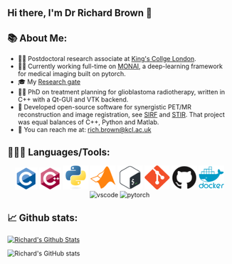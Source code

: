 ## Hi there, I'm Dr Richard Brown 👋

## 📚 About Me:
  - 👨‍💻 Postdoctoral research associate at [King's Collge London](https://www.kcl.ac.uk/bmeis/).
  - 👨‍💻 Currently working full-time on [MONAI](https://monai.io/), a deep-learning framework for medical imaging built on pytorch.
  - 🎓 My [Research gate](https://www.researchgate.net/profile/Richard_Brown72)
  - 👨‍🏫 PhD on treatment planning for glioblastoma radiotherapy, written in C++ with a Qt-GUI and VTK backend.
  - 🔧 Developed open-source software for synergistic PET/MR reconstruction and image registration, see [SIRF](https://www.ccpsynerbi.ac.uk/) and [STIR](http://stir.sourceforge.net/). That project was equal balances of C++, Python and Matlab.
  - 📧 You can reach me at: [rich.brown@kcl.ac.uk](mailto:rich.brown@kcl.ac.uk)

## 👨🏻‍💻 Languages/Tools:
<div>
<p align="center">
<img src="https://raw.githubusercontent.com/rijobro/rijobro/main/ims/c.svg" alt="c" width="50" height="50"/>
<img src="https://raw.githubusercontent.com/rijobro/rijobro/main/ims/cplusplus.svg" alt="cplusplus" width="50" height="50"/>
<img src="https://raw.githubusercontent.com/rijobro/rijobro/main/ims/python.svg" alt="python" width="57" height="55"/>
<img src="https://raw.githubusercontent.com/rijobro/rijobro/main/ims/matlab.svg" alt="matlab" width="57" height="55"/>
<img src="https://raw.githubusercontent.com/rijobro/rijobro/main/ims/bash.svg" alt="bash" width="57" height="55"/>
<img src="https://raw.githubusercontent.com/rijobro/rijobro/main/ims/git.svg" alt="git" width="57" height="55"/>
<img src="https://raw.githubusercontent.com/rijobro/rijobro/main/ims/github.svg" alt="github" width="57" height="55"/>
<img src="https://raw.githubusercontent.com/rijobro/rijobro/main/ims/docker.svg" alt="docker" width="57" height="55"/>
<img src="https://images-wixmp-ed30a86b8c4ca887773594c2.wixmp.com/f/217d5ea0-623d-40b1-9b31-027b904a5f15/ddjrgww-846ce429-3b0d-4ad8-bf6d-ac52dfe48201.png?token=eyJ0eXAiOiJKV1QiLCJhbGciOiJIUzI1NiJ9.eyJzdWIiOiJ1cm46YXBwOiIsImlzcyI6InVybjphcHA6Iiwib2JqIjpbW3sicGF0aCI6IlwvZlwvMjE3ZDVlYTAtNjIzZC00MGIxLTliMzEtMDI3YjkwNGE1ZjE1XC9kZGpyZ3d3LTg0NmNlNDI5LTNiMGQtNGFkOC1iZjZkLWFjNTJkZmU0ODIwMS5wbmcifV1dLCJhdWQiOlsidXJuOnNlcnZpY2U6ZmlsZS5kb3dubG9hZCJdfQ.ZkEnCXJtjhT0v0UEQF7_k0VfiSaIoZa-YlerQJG-CXw" alt="vscode" width="70" height="70"/>
<img src="https://pytorch.org/assets/images/pytorch-logo.png" alt="pytorch" width="70" height="70"/>


## 📈 Github stats:

<a href="https://github.com/rijobro">
<img align="center" alt="Richard's Github Stats" src="https://github-readme-stats.vercel.app/api?username=rijobro&show_icons=true&hide_border=true&count_private=true&include_all_commits=true&theme=radical&hide=stars" /></a>
  
![Richard's GitHub stats](https://github-readme-stats.vercel.app/api?username=rijobro&bg_color=30,e96443,904e95&title_color=fff&text_color=fff&show_icons=true&hide_border=true&count_private=true&include_all_commits=true&hide=stars)

